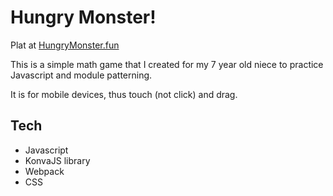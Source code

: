 # Hungry Monster!

Plat at [HungryMonster.fun](http://hungrymonster.fun/)  

This is a simple math game that I created for my 7 year old niece to practice Javascript and module patterning.  

It is for mobile devices, thus touch (not click) and drag.  

## Tech
* Javascript
* KonvaJS library
* Webpack
* CSS
